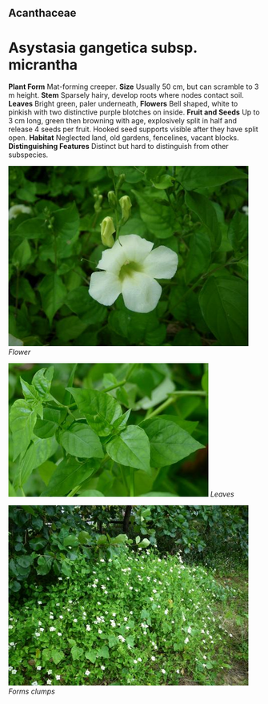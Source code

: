 ## Acanthaceae
# Asystasia gangetica subsp. micrantha
 **Plant Form** Mat-forming creeper. **Size** Usually 50 cm, but can scramble to 3 m height. **Stem** Sparsely hairy, develop roots where nodes contact soil. **Leaves** Bright green, paler underneath, **Flowers** Bell shaped, white to pinkish with two distinctive purple blotches on inside. **Fruit and Seeds** Up to 3 cm long, green then browning with age, explosively split in half and release 4 seeds per fruit. Hooked seed supports visible after they have split open. **Habitat** Neglected land, old gardens, fencelines, vacant blocks. **Distinguishing Features** Distinct but hard to distinguish from other subspecies.


![Flower](4819_IMGP7515.jpg)
 *Flower* 

![Leaves](11485_P6940501.jpg)
 *Leaves* 

![Forms clumps](7007_IMGP7519.jpg)
 *Forms clumps* 

